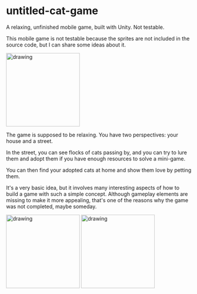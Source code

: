 # untitled-cat-game
A relaxing, unfinished mobile game, built with Unity. Not testable.

This mobile game is not testable because the sprites are not included in the source code, but I can share some ideas about it.

<img src="https://github.com/Bforis/untitled-cat-game/assets/34284864/caff022b-2f36-45a5-90d0-df73fd016b6b" alt="drawing" width="200"/>

The game is supposed to be relaxing. You have two perspectives: your house and a street.

In the street, you can see flocks of cats passing by, and you can try to lure them and adopt them if you have enough resources to solve a mini-game.

You can then find your adopted cats at home and show them love by petting them.

It's a very basic idea, but it involves many interesting aspects of how to build a game with such a simple concept. Although gameplay elements are missing to make it more appealing, that's one of the reasons why the game was not completed, maybe someday.

<img src="https://github.com/Bforis/untitled-cat-game/assets/34284864/1567f76b-953e-4ba5-ab44-6a7bf9ab2904" alt="drawing" width="200"/>
<img src="https://github.com/Bforis/untitled-cat-game/assets/34284864/3c3be694-d946-4911-b868-a156c851b606" alt="drawing" width="200"/>
